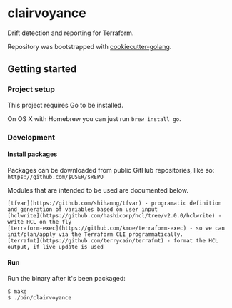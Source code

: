 # clairvoyance
Drift detection and reporting for Terraform.

Repository was bootstrapped with [cookiecutter-golang](https://github.com/lacion/cookiecutter-golang).

## Getting started
### Project setup
This project requires Go to be installed. 

On OS X with Homebrew you can just run `brew install go`.

### Development
#### Install packages
Packages can be downloaded from public GitHub repositories, like so:
`https://github.com/$USER/$REPO`

Modules that are intended to be used are documented below.
```
[tfvar](https://github.com/shihanng/tfvar) - programatic definition and generation of variables based on user input
[hclwrite](https://github.com/hashicorp/hcl/tree/v2.0.0/hclwrite) - write HCL on the fly
[terraform-exec](https://github.com/kmoe/terraform-exec) - so we can init/plan/apply via the Terraform CLI programmatically.
[terrafmt](https://github.com/terrycain/terrafmt) - format the HCL output, if live update is used
```

#### Run
Run the binary after it's been packaged:
```console
$ make
$ ./bin/clairvoyance
```
